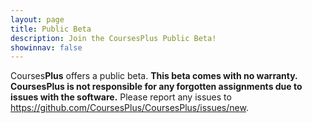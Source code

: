 ```yaml
---
layout: page
title: Public Beta
description: Join the CoursesPlus Public Beta!
showinnav: false
---
```


Courses**Plus** offers a public beta. **This beta comes with no warranty. **Courses**Plus is not responsible for any forgotten assignments due to issues with the software.** Please report any issues to <https://github.com/CoursesPlus/CoursesPlus/issues/new>.